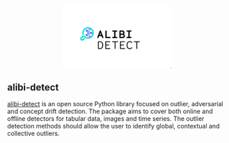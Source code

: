 <p align="center">
  <img src="_static/Alibi_Detect_Logo.png" alt="Alibi Detect Logo" width="50%">
</p>

## alibi-detect
[alibi-detect](https://github.com/SeldonIO/alibi-detect) is an open source Python library focused on outlier, adversarial and concept drift detection. The package aims to cover both online and offline detectors for tabular data, images and time series. The outlier detection methods should allow the user to identify global, contextual and collective outliers.
